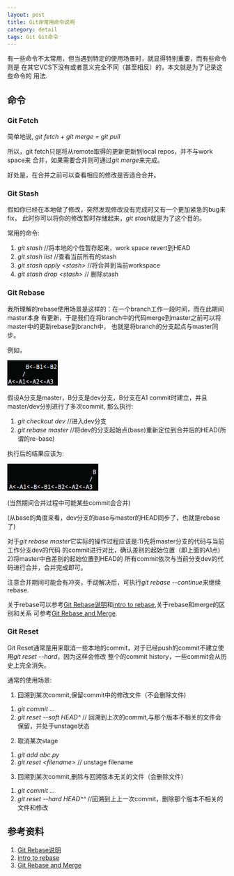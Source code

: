 ```yaml
---
layout: post
title: Git非常用命令说明
category: detail
tags: Git Git命令
---
```


有一些命令不太常用，但当遇到特定的使用场景时，就显得特别重要，而有些命令则是
在其它VCS下没有或者意义完全不同（甚至相反）的，本文就是为了记录这些命令的
用法.

## 命令

###  Git Fetch

简单地说, *git fetch + git merge = git pull*

所以，git fetch只是将从remote取得的更新更新到local repos，并不与work space来
合并，如果需要合并则可通过*git merge*来完成。

好处是，在合并之前可以查看相应的修改是否适合合并。

### Git Stash

假如你已经在本地做了修改，突然发现修改没有完成时又有一个更加紧急的bug来fix，
此时你可以将你的修改暂时存储起来，*git stash*就是为了这个目的。

常用的命令:

1. *git stash* //将本地的个性暂存起来，work space revert到HEAD
2. *git stash list* //查看当前所有的stash
3. *git stash apply \<stash\>* //将<stash>合并到当前workspace
4. *git stash drop \<stash\>* // 删除stash


### Git Rebase

我所理解的rebase使用场景是这样的：在一个branch工作一段时间，而在此期间master本身
有更新，于是我们在将branch中的代码merge到master之前可以将master中的更新rebase到branch中，
也就是将branch的分支起点与master同步。

例如，

![Before Rebase](/assets/images/git_rebase1.png)

假设A分支是master，B分支是dev分支，B分支在A1 commit时建立，并且master/dev分别进行了多次commit,
那么执行:

1. *git checkout dev*  //进入dev分支
2. *git rebase master* //将dev的分支起始点(base)重新定位到合并后的HEAD(所谓的re-base)

执行后的结果应该为:

![After Rebase](/assets/images/git_rebase2.png)

(当然期间合并过程中可能某些commit会合并)

(从base的角度来看，dev分支的base与master的HEAD同步了，也就是rebase了)

对于*git rebase master*它实际的操作过程应该是:1)先将master分支的代码与当前工作分支dev的代码
的commit进行对比，确认差别的起始位置（即上面的A1点) 2)将master中自差别的起始位置到HEAD的
所有commit依次与当前分支dev的代码进行合并，合并完成即可。

注意合并期间可能会有冲突，手动解决后，可执行*git rebase --continue*来继续rebase.

关于rebase可以参考[Git Rebase说明][git rebase intro]和[intro to rebase][intro to rebase],关于rebase和merge的区别和关系
可参考[Git Rebase and Merge][git rebase and merge].


### Git Reset

Git Reset通常是用来取消一些本地的commit，对于已经push的commit不建立使用*git reset --hard*，因为这样会修改
整个的commit history，一些commit会从历史上完全消失。

通常的使用场景:

1) 回溯到某次commit,保留commit中的修改文件（不会删除文件)

1. *git commit ...*
2. *git reset --soft HEAD^* // 回溯到上次的commit,与那个版本不相关的文件会保留，并处于unstage状态

2) 取消某次stage

1. *git add abc.py*
2. *git reset \<filename\>* // unstage filename

3) 回溯到某次commit,删除与回溯版本无关的文件（会删除文件）

1. *git commit ...*
2. *git reset --hard HEAD^^* //回溯到上上一次commit，删除那个版本不相关的文件和修改


## 参考资料

1. [Git Rebase说明][git rebase intro]
2. [intro to rebase][intro to rebase]
3. [Git Rebase and Merge][git rebase and merge]


[git rebase intro]: http://www.cnblogs.com/kym/archive/2010/08/12/1797937.html
[git rebase and merge]: http://gitguru.com/2009/02/03/rebase-v-merge-in-git/
[intro to rebase]: http://gitready.com/intermediate/2009/01/31/intro-to-rebase.html
